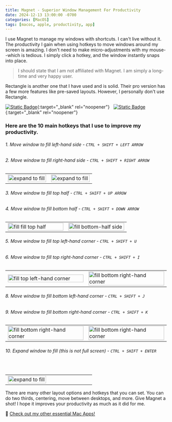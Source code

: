 ```yaml
---
title: Magnet - Superior Window Management For Productivity
date: 2024-12-13 13:00:00 -0700
categories: [MacOS]
tags: [macos, apple, productivity, app]
---
```


I use Magnet to manage my windows with shortcuts. I can't live without it. The productivity I gain when using hotkeys to move windows around my screen is amazing. I don't need to make micro-adjustments with my mouse--which is tedious. I simply click a hotkey, and the window instantly snaps into place.

> I should state that I am not affiliated with Magnet. I am simply a long-time and very happy user.

Rectangle is another one that I have used and is solid. Their pro version has a few more features like pre-saved layouts. However, I personally don't use Rectangle.

[![Static Badge](https://img.shields.io/badge/magnet-magnet?style=for-the-badge&label=Check%20Out%20&color=%234695F1&link=https%3A%2F%2Fmagnet.crowdcafe.com)](https://magnet.crowdcafe.com){:target="_blank" rel="noopener"} &nbsp;
[![Static Badge](https://img.shields.io/badge/rectangle-rectangl?style=for-the-badge&label=Check%20Out%20&color=%2369E3B3)](https://rectangleapp.com){:target="_blank" rel="noopener"}

### Here are the 10 main hotkeys that I use to improve my productivity.

###### 1. Move window to fill left-hand side - `CTRL + SHIFT + LEFT ARROW`
###### 2. Move window to fill right-hand side - `CTRL + SHIFT + RIGHT ARROW`

<table>
    <tr>
        <td style="width: 49%; padding 5px">
            <img src="https://imagedelivery.net/NsBnSS6JnMrSar9BeuNz7A/45f5b94c-e0eb-4284-d5cd-e56740aa3200/public" alt="expand to fill" style="width: 100%; height: auto;">
        </td>
        <td style="width: 49%; padding 5px">
            <img src="https://imagedelivery.net/NsBnSS6JnMrSar9BeuNz7A/af12f768-6220-4d7b-b8c2-4cfb9b684800/public" alt="expand to fill" style="width: 100%; height: auto;">
        </td>
    </tr>
</table>

###### 3. Move window to fill top half - `CTRL + SHIFT + UP ARROW`
###### 4. Move window to fill bottom half - `CTRL + SHIFT + DOWN ARROW`
<table>
    <tr>
        <td style="width: 49%; padding 5px">
            <img src="https://imagedelivery.net/NsBnSS6JnMrSar9BeuNz7A/672cf7bd-318d-4c30-87b3-8a37e2c78200/public" alt="fill fill top half" style="width: 100%; height: auto;">
        </td>
        <td style="width: 49%; padding 5px">
            <img src="https://imagedelivery.net/NsBnSS6JnMrSar9BeuNz7A/13339479-72dc-4dd7-c592-16c57039c000/public" alt="fill bottom-half side" style="width: 100%; height: auto;">
        </td>
    </tr>
</table>

###### 5. Move window to fill top left-hand corner - `CTRL + SHIFT + U`
###### 6. Move window to fill top right-hand corner - `CTRL + SHIFT + I`
<table>
    <tr>
        <td style="width: 49%; padding 5px">
            <img src="https://imagedelivery.net/NsBnSS6JnMrSar9BeuNz7A/0add9a25-3fa8-46d4-ca2e-1705564b8100/public" alt="fill top left-hand corner" style="width: 100%; height: auto;">
        </td>
        <td style="width: 49%; padding 5px">
            <img src="https://imagedelivery.net/NsBnSS6JnMrSar9BeuNz7A/be10b41c-879e-41ee-cfa4-453201664a00/public" alt="fill bottom right-hand corner" style="width: 100%; height: auto;">
        </td>
    </tr>
</table>

###### 8. Move window to fill bottom left-hand corner - `CTRL + SHIFT + J`
###### 9. Move window to fill bottom right-hand corner - `CTRL + SHIFT + K`
<table>
    <tr>
        <td style="width: 49%; padding 5px">
            <img src="https://imagedelivery.net/NsBnSS6JnMrSar9BeuNz7A/da2e14cb-bb00-405f-6735-6fcdf0c3ac00/public" alt="fill bottom right-hand corner" style="width: 100%; height: auto;">
        </td>
        <td style="width: 49%; padding 5px">
            <img src="https://imagedelivery.net/NsBnSS6JnMrSar9BeuNz7A/6b892c43-9293-405e-1eb4-745f64065900/public" alt="fill bottom right-hand corner" style="width: 100%; height: auto;">
        </td>
    </tr>
</table>

###### 10. Expand window to fill (this is not full screen) - `CTRL + SHIFT + ENTER`
<table>
    <tr>
        <br>
        <td style="width: 49%; padding 5px">
            <img src="https://imagedelivery.net/NsBnSS6JnMrSar9BeuNz7A/dd7c8d98-8263-420e-c2db-ee495f069500/public" alt="expand to fill" style="width: 100%; height: auto;">
        </td>
        <td style="width: 49%; padding 5px">
        </td>
    </tr>
</table>

There are many other layout options and hotkeys that you can set. You can do two thirds, centering, move between desktops, and more. Give Magnet a shot! I hope it improves your productivity as much as it did for me.

🍎 [Check out my other essential Mac Apps!](http://documentation.jnury.com/posts/macossoftwaremusthave/)